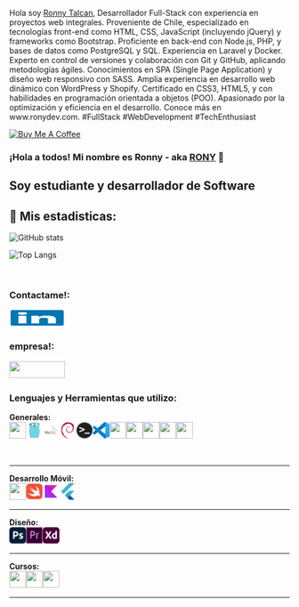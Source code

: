 <article class="markdown-body entry-content container-lg" itemprop="text"><p dir="auto">Hola  soy <a href="https://github.com/hitachirto/hitachirto" rel="nofollow">Ronny Talcan</a>, Desarrollador Full-Stack con experiencia en proyectos web integrales. Proveniente de Chile, especializado en tecnologías front-end como HTML, CSS, JavaScript (incluyendo jQuery) y frameworks como Bootstrap. Proficiente en back-end con Node.js, PHP, y bases de datos como PostgreSQL y SQL. Experiencia en Laravel y Docker. Experto en control de versiones y colaboración con Git y GitHub, aplicando metodologías ágiles. Conocimientos en SPA (Single Page Application) y diseño web responsivo con SASS. Amplia experiencia en desarrollo web dinámico con WordPress y Shopify. Certificado en CSS3, HTML5, y con habilidades en programación orientada a objetos (POO). Apasionado por la optimización y eficiencia en el desarrollo. Conoce más en www.ronydev.com. #FullStack #WebDevelopment #TechEnthusiast</p>
  
  <p dir="auto"><animated-image data-catalyst="" style="float: right; width: 500px;"><a target="_blank" rel="noopener noreferrer" href="https://github.com/abhisheknaiidu/abhisheknaiidu/blob/master/code.gif?raw=true" data-target="animated-image.originalLink" hidden=""><img align="right" alt="GIF" src="https://github.com/abhisheknaiidu/abhisheknaiidu/raw/master/code.gif?raw=true" height="320" style="max-width: 100%; display: none;" data-target="animated-image.originalImage" hidden=""></a>
      <span class="AnimatedImagePlayer enabled" data-target="animated-image.player">
        <a data-target="animated-image.replacedLink" class="AnimatedImagePlayer-images" href="https://github.com/abhisheknaiidu/abhisheknaiidu/blob/master/code.gif?raw=true" target="_blank" hidden="">

    

<p dir="auto">Apasionado desarrollador Full-Stack de Chile 🚀. Si encuentras valor en mi trabajo, ¿considerarías apoyarme con un café? ☕️ Tu contribución ayuda a mantener mi energía para crear proyectos web increíbles. ¡Gracias por tu apoyo! 🙌✨🥺👉👈</p>
<p dir="auto"><a href="https://www.buymeacoffee.com/ronnytalcan" rel="nofollow"><img src="https://camo.githubusercontent.com/45ce6667a35b63fd6a1ba6978d030a7f52ff5b1b262c5c8aa3ece29afc469ac8/68747470733a2f2f63646e2e6275796d6561636f666665652e636f6d2f627574746f6e732f76322f64656661756c742d7265642e706e67" alt="Buy Me A Coffee" width="150" data-canonical-src="https://cdn.buymeacoffee.com/buttons/v2/default-red.png" style="max-width: 100%;"></a></p>




### ¡Hola a todos! Mi nombre es Ronny  - aka [RONY][linkedin] 👋

## Soy estudiante y desarrollador de Software


## 🔎 Mis estadisticas:

   
    
![GitHub stats](https://github-readme-stats.vercel.app/api?username=hitachirto&show_icons=true&theme=tokyonight)

![Top Langs](https://github-readme-stats.vercel.app/api/top-langs/?username=hitachirto&show_icons=true&theme=tokyonight)

<br />



### Contactame!:
[<img align="bottom" src="https://raw.githubusercontent.com/devicons/devicon/55609aa5bd817ff167afce0d965585c92040787a/icons/linkedin/linkedin-original.svg" width="100" height="30" />][linkedin]
### empresa!:

[<img align="bottom" src="https://assets.zyrosite.com/cdn-cgi/image/format=auto,w=400,fit=crop,q=95/YX4XZXBbE1Fjpnp9/logo-oser-2023-A0xW4wqL9BhLRlQG.png" width="100" height="30" />][empresa]

### Lenguajes y Herramientas que utilizo:

__Generales:__ 
<br />
<img align="bottom" src="https://raw.githubusercontent.com/jmnote/z-icons/master/svg/git.svg" width="30" height="30" />
<img align="left" src="https://raw.githubusercontent.com/jmnote/z-icons/master/svg/github.svg" width="30" height="30" />
<img align="left" src="https://raw.githubusercontent.com/devicons/devicon/2809b567852a4648062a2d3e7c1c531367458c0b/icons/go/go-original.svg" width="30" height="30" />
<img align="left" src="https://raw.githubusercontent.com/github/explore/80688e429a7d4ef2fca1e82350fe8e3517d3494d/topics/mysql/mysql.png" width="30" height="30"/>
<img align="left" src="https://raw.githubusercontent.com/devicons/devicon/2809b567852a4648062a2d3e7c1c531367458c0b/icons/debian/debian-original.svg" width="30" height="30" />
<img align="left" src="https://raw.githubusercontent.com/github/explore/80688e429a7d4ef2fca1e82350fe8e3517d3494d/topics/terminal/terminal.png" width="30" height="30"/>
<img align="left" src="https://raw.githubusercontent.com/github/explore/80688e429a7d4ef2fca1e82350fe8e3517d3494d/topics/visual-studio-code/visual-studio-code.png" width="30" height="30"/>
<img align="left" src="https://raw.githubusercontent.com/jmnote/z-icons/master/svg/javascript.svg" width="30" height="30"/>
<img align="left" src="https://raw.githubusercontent.com/jmnote/z-icons/master/svg/php.svg" width="30" height="30"/>
<img align="left" src="https://raw.githubusercontent.com/jmnote/z-icons/master/svg/ruby.svg" width="30" height="30"/>
<img align="left" src="https://raw.githubusercontent.com/jmnote/z-icons/master/svg/bootstrap.svg" width="30" height="30"/>

<br />

---
__Desarrollo Móvil:__
<br />
<img align="bottom" src="https://raw.githubusercontent.com/devicons/devicon/2809b567852a4648062a2d3e7c1c531367458c0b/icons/flutter/flutter-original.svg" width="30" height="30" />
<img align="left" src="https://raw.githubusercontent.com/jmnote/z-icons/master/svg/java.svg" width="30" height="30" />
<img align="left" src="https://raw.githubusercontent.com/devicons/devicon/2809b567852a4648062a2d3e7c1c531367458c0b/icons/swift/swift-original.svg" width="30" height="30" />
<img align="left" src="https://raw.githubusercontent.com/devicons/devicon/2809b567852a4648062a2d3e7c1c531367458c0b/icons/kotlin/kotlin-original.svg" width="30" height="30" />
<br />

---
__Diseño:__
<br />
<img align="bottom" src="https://raw.githubusercontent.com/devicons/devicon/2809b567852a4648062a2d3e7c1c531367458c0b/icons/xd/xd-plain.svg" width="30" height="30" />
<img align="left" src="https://github.com/devicons/devicon/blob/master/icons/photoshop/photoshop-plain.svg" width="30" height="30" />
<img align="left" src="https://raw.githubusercontent.com/devicons/devicon/2809b567852a4648062a2d3e7c1c531367458c0b/icons/premierepro/premierepro-original.svg" width="30" height="30" />
<br />

---
__Cursos:__
<br />
<img align="bottom" src="https://raw.githubusercontent.com/jmnote/z-icons/master/svg/c.svg" width="30" height="30" />
<img align="left" src="https://raw.githubusercontent.com/jmnote/z-icons/master/svg/git.svg" width="30" height="30" />
<img align="left" src="https://raw.githubusercontent.com/jmnote/z-icons/master/svg/github.svg" width="30" height="30" />
<br />

---
[linkedin]:https://www.linkedin.com/in/ronny-talcan-olavarria/
[empresa]:https://oser.cl/


